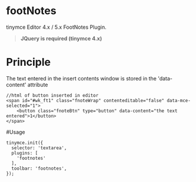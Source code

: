 # footNotes
tinymce Editor 4.x / 5.x FootNotes Plugin.
> **JQuery is required (tinymce 4.x)**


# Principle

The text entered in the insert contents window is stored in the 'data-content' attribute

````
//html of button inserted in editor
<span id="#wk_ft1" class="fnoteWrap" contenteditable="false" data-mce-selected="1">
    <button class="fnoteBtn" type="button" data-content="the text entered">1</button>
</span>
````

#Usage
````
tinymce.init({
  selector: 'textarea',
  plugins: [
    'footnotes'
  ],
  toolbar: 'footnotes',
});
````